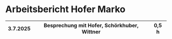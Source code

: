 # Arbeitsbericht Hofer Marko

| 3.7.2025 | Besprechung mit Hofer, Schörkhuber, Wittner | 0,5 h |
| --- | --- | --- |
